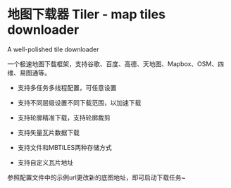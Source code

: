 
# 地图下载器 Tiler - map tiles downloader

A well-polished tile downloader

一个极速地图下载框架，支持谷歌、百度、高德、天地图、Mapbox、OSM、四维、易图通等。

- 支持多任务多线程配置，可任意设置

- 支持不同层级设置不同下载范围，以加速下载

- 支持轮廓精准下载，支持轮廓裁剪

- 支持矢量瓦片数据下载

- 支持文件和MBTILES两种存储方式

- 支持自定义瓦片地址

参照配置文件中的示例url更改新的底图地址，即可启动下载任务~
